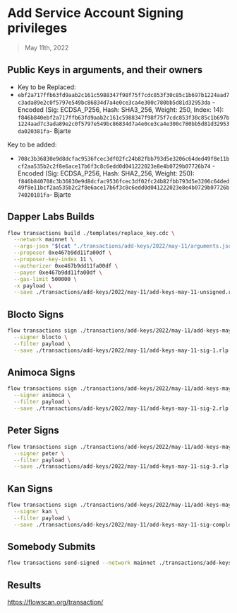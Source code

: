 # Add Service Account Signing privileges

> May 11th, 2022

## Public Keys in arguments, and their owners

- Key to be Replaced:
- `ebf2a717ffb63fd9aab2c161c5988347f98f75f7cdc853f30c85c1b697b1224aad7c3ada89e2c0f5797e549bc86834d7a4e0ce3ca4e300c780bb5d81d32953da` - Encoded (Sig: ECDSA_P256, Hash: SHA3_256, Weight: 250, Index: 14): `f846b840ebf2a717ffb63fd9aab2c161c5988347f98f75f7cdc853f30c85c1b697b1224aad7c3ada89e2c0f5797e549bc86834d7a4e0ce3ca4e300c780bb5d81d32953da020381fa`- Bjarte

Key to be added:
- `708c3b36830e9d8dcfac9536fcec3df02fc24b82fbb793d5e3206c64ded49f8e11bcf2aa535b2c2f8e6ace17b6f3c8c6edd0d041222023e8e4b0729b07726b74` - Encoded (Sig: ECDSA_P256, Hash: SHA2_256, Weight: 250): `f846b840708c3b36830e9d8dcfac9536fcec3df02fc24b82fbb793d5e3206c64ded49f8e11bcf2aa535b2c2f8e6ace17b6f3c8c6edd0d041222023e8e4b0729b07726b74020181fa`- Bjarte

## Dapper Labs Builds

```sh
flow transactions build ./templates/replace_key.cdc \
  --network mainnet \
  --args-json "$(cat "./transactions/add-keys/2022/may-11/arguments.json")" \
  --proposer 0xe467b9dd11fa00df \
  --proposer-key-index 11 \
  --authorizer 0xe467b9dd11fa00df \
  --payer 0xe467b9dd11fa00df \
  --gas-limit 500000 \
  -x payload \
  --save ./transactions/add-keys/2022/may-11/add-keys-may-11-unsigned.rlp
```

## Blocto Signs

```sh
flow transactions sign ./transactions/add-keys/2022/may-11/add-keys-may-11-unsigned.rlp \
  --signer blocto \
  --filter payload \
  --save ./transactions/add-keys/2022/may-11/add-keys-may-11-sig-1.rlp
```

## Animoca Signs

```sh
flow transactions sign ./transactions/add-keys/2022/may-11/add-keys-may-11-sig-1.rlp \
  --signer animoca \
  --filter payload \
  --save ./transactions/add-keys/2022/may-11/add-keys-may-11-sig-2.rlp
```

## Peter Signs

```sh
flow transactions sign ./transactions/add-keys/2022/may-11/add-keys-may-11-sig-2.rlp \
  --signer peter \
  --filter payload \
  --save ./transactions/add-keys/2022/may-11/add-keys-may-11-sig-3.rlp
```

## Kan Signs

```sh
flow transactions sign ./transactions/add-keys/2022/may-11/add-keys-may-11-sig-3.rlp \
  --signer kan \
  --filter payload \
  --save ./transactions/add-keys/2022/may-11/add-keys-may-11-sig-complete.rlp
```


## Somebody Submits

```sh
flow transactions send-signed --network mainnet ./transactions/add-keys/2022/may-11/add-keys-may-11-sig-complete.rlp
```

## Results

https://flowscan.org/transaction/
